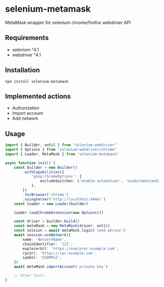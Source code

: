 # selenium-metamask

MetaMask wrapper for selenium chrome/firefox webdriver API

## Requirements

* selenium ^4.1
* webdriver ^4.1

## Installation

```shell
npm install selenium-metamask
```

## Implemented actions

* Authorization
* Import account
* Add network

## Usage

```ts
import { Builder, until } from "selenium-webdriver"
import { Options } from "selenium-webdriver/chrome"
import { Loader, MetaMask } from "selenium-metamask"

async function init() {
    const builder = new Builder()
        .withCapabilities({
            'goog:chromeOptions': {
                excludeSwitches: ['enable-automation', 'useAutomationExtension'],
            },
        })
        .forBrowser('chrome')
        .usingServer('http://localhost:4444/')
    const loader = new Loader(builder)

    loader.loadChromeExtension(new Options())

    const driver = builder.build()
    const metaMask = new MetaMask(driver, until)
    const session = await metaMask.login('seed phrase')
    await session.useNetwork({
        name: 'NetworkName',
        chainIdentifier: '123',
        explorerUrl: 'https://explorer.example.com',
        rpcUrl: 'https://rpc.example.com',
        symbol: 'EXAMPLE',
    })
    await metaMask.importAccount('private key')

    // Other tests
}
```
